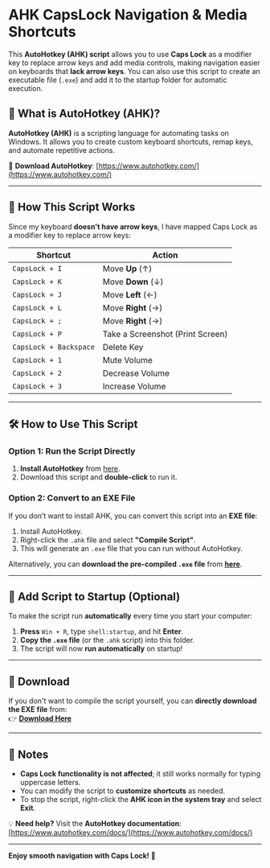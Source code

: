 # AHK CapsLock Navigation & Media Shortcuts

This **AutoHotkey (AHK) script** allows you to use **Caps Lock** as a modifier key to replace arrow keys and add media controls, making navigation easier on keyboards that **lack arrow keys**. You can also use this script to create an executable file (`.exe`) and add it to the startup folder for automatic execution.

## 📌 What is AutoHotkey (AHK)?  
**AutoHotkey (AHK)** is a scripting language for automating tasks on Windows. It allows you to create custom keyboard shortcuts, remap keys, and automate repetitive actions.  

🔗 **Download AutoHotkey**: [https://www.autohotkey.com/](https://www.autohotkey.com/)  

---

## 🚀 How This Script Works  
Since my keyboard **doesn't have arrow keys**, I have mapped Caps Lock as a modifier key to replace arrow keys:  

| **Shortcut** | **Action** |
|-------------|-----------|
| `CapsLock + I` | Move **Up** (↑) |
| `CapsLock + K` | Move **Down** (↓) |
| `CapsLock + J` | Move **Left** (←) |
| `CapsLock + L` | Move **Right** (→) |
| `CapsLock + ;` | Move **Right** (→) |
| `CapsLock + P` | Take a Screenshot (Print Screen) |
| `CapsLock + Backspace` | Delete Key |
| `CapsLock + 1` | Mute Volume |
| `CapsLock + 2` | Decrease Volume |
| `CapsLock + 3` | Increase Volume |

---

## 🛠 How to Use This Script  

### **Option 1: Run the Script Directly**
1. **Install AutoHotkey** from [here](https://www.autohotkey.com/).  
2. Download this script and **double-click** to run it.  

### **Option 2: Convert to an EXE File**  
If you don’t want to install AHK, you can convert this script into an **EXE file**:  
1. Install AutoHotkey.  
2. Right-click the `.ahk` file and select **"Compile Script"**.  
3. This will generate an `.exe` file that you can run without AutoHotkey.  

Alternatively, you can **download the pre-compiled `.exe` file** from [**here**](your-download-link-here).

---

## 🔄 Add Script to Startup (Optional)  
To make the script run **automatically** every time you start your computer:  
1. **Press** `Win + R`, type `shell:startup`, and hit **Enter**.  
2. **Copy the `.exe` file** (or the `.ahk` script) into this folder.  
3. The script will now **run automatically** on startup!  

---

## 📂 Download  
If you don't want to compile the script yourself, you can **directly download the EXE file** from:  
👉 [**Download Here**](your-download-link-here)  

---

## 📝 Notes  
- **Caps Lock functionality is not affected**; it still works normally for typing uppercase letters.  
- You can modify the script to **customize shortcuts** as needed.  
- To stop the script, right-click the **AHK icon in the system tray** and select **Exit**.  

💡 **Need help?** Visit the **AutoHotkey documentation**: [https://www.autohotkey.com/docs/](https://www.autohotkey.com/docs/)  

---

**Enjoy smooth navigation with Caps Lock! 🚀**  
